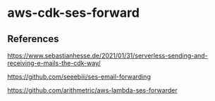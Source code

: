 # aws-cdk-ses-forward

## References

https://www.sebastianhesse.de/2021/01/31/serverless-sending-and-receiving-e-mails-the-cdk-way/

https://github.com/seeebiii/ses-email-forwarding

https://github.com/arithmetric/aws-lambda-ses-forwarder
